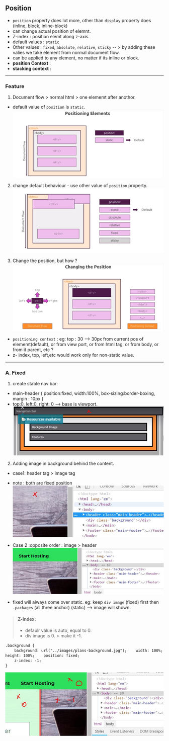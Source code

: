 ## Position
- `position` property does lot more, other than `display` property does (inline, block, inline-block)
- can change actual position of elemnt.
- Z-index : position elemt along z-axis.
- default values : `static`
- Other values : `fixed`, `absolute`, `relative`, `sticky` -- > by adding these valies we take element from normal document flow.
- can be applied to any element, no matter if its inline or block.
- **position Context** : 
- **stacking context** :

***

### Feature
1. Document flow > normal html > one elememt after anothor.
- default value of `position` is `static`. 
![img](https://github.com/lekhrajdinkar/css_html/blob/master/NOTES-CSS/assets/position/1.JPG)

2. change default behaviour - use other value of `position` property.
![img](https://github.com/lekhrajdinkar/css_html/blob/master/NOTES-CSS/assets/position/2.JPG)

3. Change the position, but how ? 
![img](https://github.com/lekhrajdinkar/css_html/blob/master/NOTES-CSS/assets/position/3.JPG)

- `positioning context` : eg: top : 30 --> 30px from current pos of elememt(default), or from view port, or from html tag, or from body, or from it parent, etc ?
- z- index, top, left,etc would work only for non-static value.

***

### A. Fixed
1.  create stable nav bar:
- main-header { position:fixed, width:100%, box-sizing:border-boxing, margin : 10px }
- top:0, left:0, right: 0 --> base is viewport.
![img](https://github.com/lekhrajdinkar/css_html/blob/master/NOTES-CSS/assets/position/4.JPG)

2. Adding image in background behind the content.
- case1: header tag > image tag
- note : both are fixed position
![img](https://github.com/lekhrajdinkar/css_html/blob/master/NOTES-CSS/assets/position/5.JPG)
- Case 2 :opposite order : image > header
![img](https://github.com/lekhrajdinkar/css_html/blob/master/NOTES-CSS/assets/position/6.JPG)

- fixed will always come over static. eg: keep `div image` (fixed) first then `.packages` (all three anchor) (static) --> image will shown.

> #### Z-index:
> - defaulr value is auto, equal to 0.
> - div image is 0. > make it -1.
```
.background {
    background: url("../images/plans-background.jpg");    width: 100%;    height: 100%;    position: fixed;    
    z-index: -1;
}
```
![img](https://github.com/lekhrajdinkar/css_html/blob/master/NOTES-CSS/assets/position/7.JPG)





